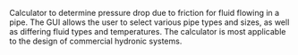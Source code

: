 Calculator to determine pressure drop due to friction for fluid flowing in a pipe.
The GUI allows the user to select various pipe types and sizes, as well as differing fluid types and temperatures.
The calculator is most applicable to the design of commercial hydronic systems.
